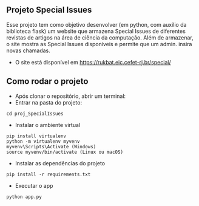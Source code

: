 ## Projeto Special Issues
Esse projeto tem como objetivo desenvolver (em python, com auxilio da biblioteca flask) um website que armazena Special Issues de diferentes revistas de artigos na área de ciência da computação. 
Além de armazenar, o site mostra as Special Issues disponíveis e permite que um admin. insira novas chamadas.

- O site está disponível em https://rukbat.eic.cefet-rj.br/special/
  
## Como rodar o projeto
- Após clonar o repositório, abrir um terminal:
- Entrar na pasta do projeto:
```
cd proj_SpecialIssues
```
- Instalar o ambiente virtual
```
pip install virtualenv
python -m virtualenv myvenv
myvenv\Scripts\Activate (Windows)
source myvenv/bin/activate (Linux ou macOS) 
```
- Instalar as dependências do projeto
```
pip install -r requirements.txt
```
- Executar o app
```
python app.py
```
